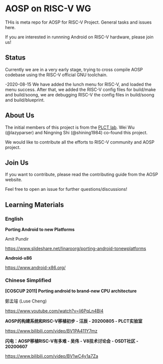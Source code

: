 # AOSP on RISC-V WG

THis is meta repo for AOSP for RISC-V Project. General tasks and issues here.

If you are interested in runnning Android on RISC-V hardware, please join us!

## Status

Currently we are in a very early stage, trying to cross compile AOSP codebase
using the RISC-V official GNU toolchain.

-2020-08-15 We have added the lunch menu for RISC-V, and loaded the menu success.
After that, we added the RISC-V config files for build/make and build/soong,
we are debugging RISC-V the config files in build/soong and build/blueprint.

## About Us

The initial members of this project is from the [PLCT lab](https://github.com/isrc-cas/).
Wei Wu (@lazyparser) and Ningning Shi (@shining1984) co-found this project.

We would like to contribute all the efforts to RISC-V community and AOSP project.

## Join Us

If you want to contribute, please read the contributing guide from the AOSP website.

Feel free to open an issue for further questions/discussions!

## Learning Materials

### English


**Porting Android to new Platforms**

Amit Pundir

https://www.slideshare.net/linaroorg/porting-android-tonewplatforms


**Android-x86**

https://www.android-x86.org/

### Chinese Simplified

**[COSCUP 2011] Porting android to brand-new CPU architecture**

鄭孟璿 (Luse Cheng)

https://www.youtube.com/watch?v=li6PqLn4Bl4

**AOSP的构建系统和RISC-V移植初步 - 汪辰 - 20200805 - PLCT实验室**

https://www.bilibili.com/video/BV1PA411Y7mz

**闪电：AOSP移植RISC-V有多难 - 吴伟 - V8技术讨论会 - OSDT社区 - 20200607**

https://www.bilibili.com/video/BV1wC4y1a7Za
